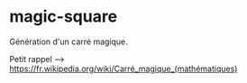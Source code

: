 # magic-square

Génération d'un carré magique.

Petit rappel --> https://fr.wikipedia.org/wiki/Carré_magique_(mathématiques)
